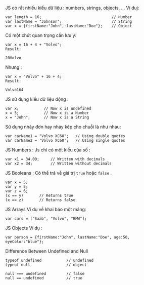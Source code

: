 JS có rất nhiều kiểu dữ liệu : numbers, strings, objects, ...
Ví duj: 
```
var length = 16;                               // Number
var lastName = "Johnson";                      // String
var x = {firstName:"John", lastName:"Doe"};    // Object
```

Có một chút quan trọng cần lưu ý:

```
var x = 16 + 4 + "Volvo";
Result:

20Volvo
```

Nhưng :
```
var x = "Volvo" + 16 + 4;
Result:

Volvo164
```

JS sử dụng kiểu dữ liệu động :
```
var x;           // Now x is undefined
x = 5;           // Now x is a Number
x = "John";      // Now x is a String
```
Sử dụng nháy đơn hay nháy kép cho chuỗi là như nhau:
```
var carName1 = "Volvo XC60";   // Using double quotes
var carName2 = 'Volvo XC60';   // Using single quotes
```

JS Numbers :
Js chỉ có một kiểu của số :
```
var x1 = 34.00;     // Written with decimals
var x2 = 34;        // Written without decimals
```

JS Booleans :
Có thể trả về giá trị `true` hoặc `false` .

```
var x = 5;
var y = 5;
var z = 6;
(x == y)       // Returns true
(x == z)       // Returns false
```

JS Arrays 
Ví dụ về khai báo một mảng:
```
var cars = ["Saab", "Volvo", "BMW"];
```


JS Objects
Ví dụ :
```
var person = {firstName:"John", lastName:"Doe", age:50, eyeColor:"blue"};
```

Difference Between Undefined and Null
```
typeof undefined           // undefined
typeof null                // object

null === undefined         // false
null == undefined          // true
```









































